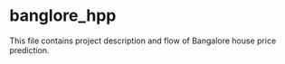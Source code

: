 # banglore_hpp
This file contains project description and flow of Bangalore house price prediction.
